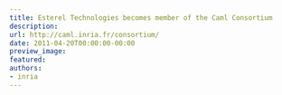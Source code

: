 ```yaml
---
title: Esterel Technologies becomes member of the Caml Consortium
description:
url: http://caml.inria.fr/consortium/
date: 2011-04-20T00:00:00-00:00
preview_image:
featured:
authors:
- inria
---
```



